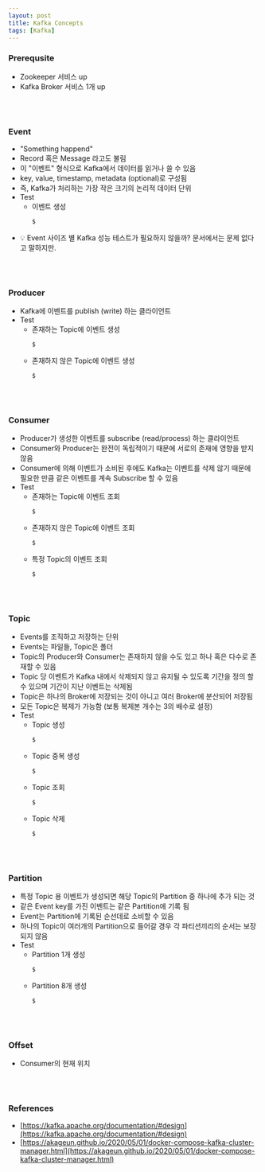 ```yaml
---
layout: post
title: Kafka Concepts
tags: [Kafka]
---
```


### Prerequsite
- Zookeeper 서비스 up
- Kafka Broker 서비스 1개 up
<br>
<br>

### Event
- "Something happend"
- Record 혹은 Message 라고도 불림
- 이 "이벤트" 형식으로 Kafka에서 데이터를 읽거나 쓸 수 있음
- key, value, timestamp, metadata (optional)로 구성됨
- 즉, Kafka가 처리하는 가장 작은 크기의 논리적 데이터 단위
- Test
  - 이벤트 생성
      ```bash
      $
      ```
- 💡 Event 사이즈 별 Kafka 성능 테스트가 필요하지 않을까? 문서에서는 문제 없다고 말하지만.
<br>
<br>

### Producer
- Kafka에 이벤트를 publish (write) 하는 클라이언트
- Test
  - 존재하는 Topic에 이벤트 생성
      ```bash
      $
      ```
  - 존재하지 않은 Topic에 이벤트 생성
      ```bash
      $
      ```
<br>
<br>

### Consumer
- Producer가 생성한 이벤트를 subscribe (read/process) 하는 클라이언트
- Consumer와 Producer는 완전이 독립적이기 때문에 서로의 존재에 영향을 받지 않음
- Consumer에 의해 이벤트가 소비된 후에도 Kafka는 이벤트를 삭제 않기 때문에 필요한 만큼 같은 이벤트를 계속 Subscribe 할 수 있음
- Test
  - 존재하는 Topic에 이벤트 조회
      ```bash
      $
      ```
  - 존재하지 않은 Topic에 이벤트 조회
      ```bash
      $
      ```
  - 특정 Topic의 이벤트 조회
      ```bash
      $
      ```
<br>
<br>

### Topic
- Events를 조직하고 저장하는 단위
- Events는 파일들, Topic은 폴더
- Topic의 Producer와 Consumer는 존재하지 않을 수도 있고 하나 혹은 다수로 존재할 수 있음
- Topic 당 이벤트가 Kafka 내에서 삭제되지 않고 유지될 수 있도록 기간을 정의 할 수 있으며 기간이 지난 이벤트는 삭제됨
- Topic은 하나의 Broker에 저장되는 것이 아니고 여러 Broker에 분산되어 저장됨
- 모든 Topic은 복제가 가능함 (보통 복제본 개수는 3의 배수로 설정)
- Test
  - Topic 생성
      ```bash
      $
      ```
  - Topic 중복 생성
      ```bash
      $
      ```
  - Topic 조회
      ```bash
      $
      ```
  - Topic 삭제
      ```bash
      $
      ```
<br>
<br>

### Partition
- 특정 Topic 용 이벤트가 생성되면 해당 Topic의 Partition 중 하나에 추가 되는 것
- 같은 Event key를 가진 이벤트는 같은 Partition에 기록 됨
- Event는 Partition에 기록된 순선데로 소비할 수 있음
- 하나의 Topic이 여러개의 Partition으로 들어갈 경우 각 파티션끼리의 순서는 보장되지 않음
- Test
  - Partition 1개 생성
      ```bash
      $
      ```
  - Partition 8개 생성
      ```bash
      $
      ```
<br>
<br>

### Offset
- Consumer의 현재 위치
<br>
<br>

### References
- [https://kafka.apache.org/documentation/#design](https://kafka.apache.org/documentation/#design)
- [https://akageun.github.io/2020/05/01/docker-compose-kafka-cluster-manager.html](https://akageun.github.io/2020/05/01/docker-compose-kafka-cluster-manager.html)
